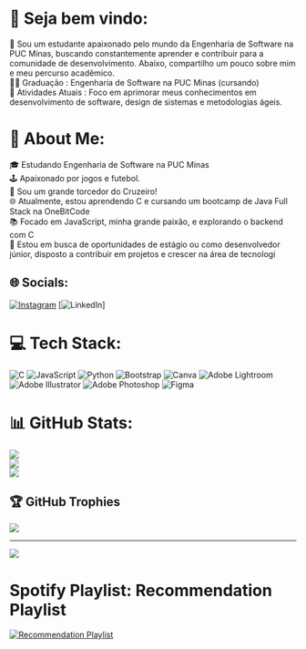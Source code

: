 # 💫 Seja bem vindo:
👋 Sou um estudante apaixonado pelo mundo da Engenharia de Software na PUC Minas, buscando constantemente aprender e contribuir para a comunidade de desenvolvimento. Abaixo, compartilho um pouco sobre mim e meu percurso acadêmico.<br>👨‍🎓 Graduação : Engenharia de Software na PUC Minas (cursando)<br>🌱 Atividades Atuais : Foco em aprimorar meus conhecimentos em desenvolvimento de software, design de sistemas e metodologias ágeis.<br>

# 💫 About Me:
🎓 Estudando Engenharia de Software na PUC Minas<br>🕹️ Apaixonado por jogos e futebol. <br>🦊 Sou um grande torcedor do Cruzeiro! <br>🌐 Atualmente, estou aprendendo C e cursando um bootcamp de Java Full Stack na OneBitCode<br>📚 Focado em JavaScript, minha grande paixão, e explorando o backend com C<br>🚀 Estou em busca de oportunidades de estágio ou como desenvolvedor júnior, disposto a contribuir em projetos e crescer na área de tecnologi


## 🌐 Socials:
[![Instagram](https://img.shields.io/badge/Instagram-%23E4405F.svg?logo=Instagram&logoColor=white)](https://instagram.com/savio_rosynni) [![LinkedIn](https://img.shields.io/badge/LinkedIn-%230077B5.svg?logo=linkedin&logoColor=white)]

# 💻 Tech Stack:
![C](https://img.shields.io/badge/c-%2300599C.svg?style=for-the-badge&logo=c&logoColor=white) ![JavaScript](https://img.shields.io/badge/javascript-%23323330.svg?style=for-the-badge&logo=javascript&logoColor=%23F7DF1E) ![Python](https://img.shields.io/badge/python-3670A0?style=for-the-badge&logo=python&logoColor=ffdd54) ![Bootstrap](https://img.shields.io/badge/bootstrap-%238511FA.svg?style=for-the-badge&logo=bootstrap&logoColor=white) ![Canva](https://img.shields.io/badge/Canva-%2300C4CC.svg?style=for-the-badge&logo=Canva&logoColor=white) ![Adobe Lightroom](https://img.shields.io/badge/Adobe%20Lightroom-31A8FF.svg?style=for-the-badge&logo=Adobe%20Lightroom&logoColor=white) ![Adobe Illustrator](https://img.shields.io/badge/adobe%20illustrator-%23FF9A00.svg?style=for-the-badge&logo=adobe%20illustrator&logoColor=white) ![Adobe Photoshop](https://img.shields.io/badge/adobe%20photoshop-%2331A8FF.svg?style=for-the-badge&logo=adobe%20photoshop&logoColor=white) ![Figma](https://img.shields.io/badge/figma-%23F24E1E.svg?style=for-the-badge&logo=figma&logoColor=white)
# 📊 GitHub Stats:
![](https://github-readme-stats.vercel.app/api?username=saviorosynni&theme=nightowl&hide_border=false&include_all_commits=false&count_private=false)<br/>
![](https://github-readme-streak-stats.herokuapp.com/?user=saviorosynni&theme=nightowl&hide_border=false)<br/>
![](https://github-readme-stats.vercel.app/api/top-langs/?username=saviorosynni&theme=nightowl&hide_border=false&include_all_commits=false&count_private=false&layout=compact)

## 🏆 GitHub Trophies
![](https://github-profile-trophy.vercel.app/?username=saviorosynni&theme=radical&no-frame=false&no-bg=true&margin-w=4)

---
[![](https://visitcount.itsvg.in/api?id=saviorosynni&icon=0&color=0)](https://visitcount.itsvg.in)

<!-- Proudly created with GPRM ( https://gprm.itsvg.in ) -->


# Spotify Playlist: Recommendation Playlist

[![Recommendation Playlist](https://img.shields.io/badge/Spotify-Playlist-green?style=for-the-badge&logo=spotify)](https://open.spotify.com/playlist/696JxPsVoY96yiVmCewz02)

